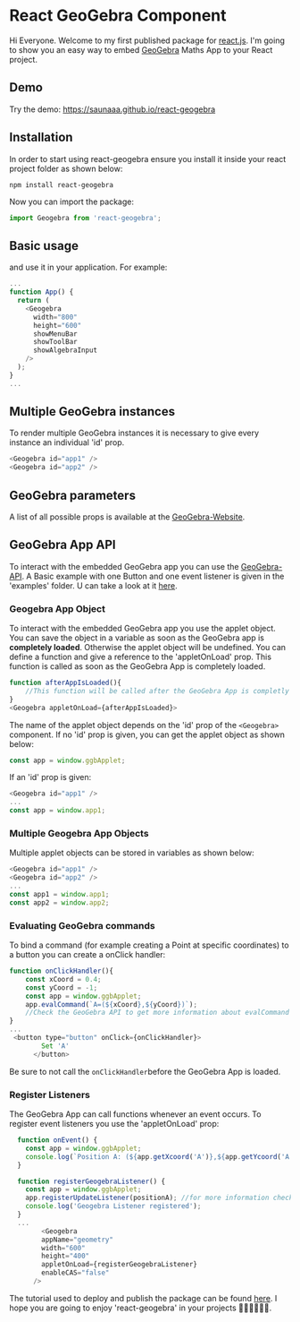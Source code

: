 # React GeoGebra Component

Hi Everyone. Welcome to my first published package for [react.js](https://reactjs.org/).
I'm going to show you an easy way to embed [GeoGebra](https://www.geogebra.org/) Maths App to your React project.

## Demo

Try the demo: https://saunaaa.github.io/react-geogebra

## Installation

In order to start using react-geogebra ensure you install it inside your react project folder as shown below:

```
npm install react-geogebra
```

Now you can import the package:

```javascript
import Geogebra from 'react-geogebra';
```

## Basic usage

and use it in your application. For example:

```javascript
...
function App() {
  return (
    <Geogebra
      width="800"
      height="600"
      showMenuBar
      showToolBar
      showAlgebraInput
    />
  );
}
...
```

## Multiple GeoGebra instances

To render multiple GeoGebra instances it is necessary to give every instance an individual 'id' prop.

```javascript
<Geogebra id="app1" />
<Geogebra id="app2" />
```

## GeoGebra parameters

A list of all possible props is available at the [GeoGebra-Website](https://wiki.geogebra.org/en/Reference:GeoGebra_App_Parameters).

## GeoGebra App API

To interact with the embedded GeoGebra app you can use the [GeoGebra-API](https://wiki.geogebra.org/en/Reference:GeoGebra_Apps_API).
A Basic example with one Button and one event listener is given in the 'examples' folder. U can take a look at it [here](https://saunaaa.github.io/react-geogebra).

### Geogebra App Object

To interact with the embedded GeoGebra app you use the applet object.
You can save the object in a variable as soon as the GeoGebra app is **completely loaded**.
Otherwise the applet object will be undefined.
You can define a function and give a reference to the 'appletOnLoad' prop. This function is called as soon as the GeoGebra App is completely loaded.

```javascript
function afterAppIsLoaded(){
    //This function will be called after the GeoGebra App is completly loaded.
}
<Geogebra appletOnLoad={afterAppIsLoaded}>
```

The name of the applet object depends on the 'id' prop of the `<Geogebra>` component.
If no 'id' prop is given, you can get the applet object as shown below:

```javascript
const app = window.ggbApplet;
```

If an 'id' prop is given:

```javascript
<Geogebra id="app1" />
...
const app = window.app1;
```

### Multiple Geogebra App Objects

Multiple applet objects can be stored in variables as shown below:

```javascript
<Geogebra id="app1" />
<Geogebra id="app2" />
...
const app1 = window.app1;
const app2 = window.app2;
```

### Evaluating GeoGebra commands

To bind a command (for example creating a Point at specific coordinates) to a button you can create a onClick handler:

```javascript
function onClickHandler(){
    const xCoord = 0.4;
    const yCoord = -1;
    const app = window.ggbApplet;
    app.evalCommand(`A=(${xCoord},${yCoord})`);
    //Check the GeoGebra API to get more information about evalCommand
}
...
 <button type="button" onClick={onClickHandler}>
        Set 'A'
      </button>
```

Be sure to not call the `onClickHandler`before the GeoGebra App is loaded.

### Register Listeners

The GeoGebra App can call functions whenever an event occurs. To register event listeners you use the 'appletOnLoad' prop:

```javascript
  function onEvent() {
    const app = window.ggbApplet;
    console.log(`Position A: (${app.getXcoord('A')},${app.getYcoord('A')})`);
  }

  function registerGeogebraListener() {
    const app = window.ggbApplet;
    app.registerUpdateListener(positionA); //for more information check the GeoGebra API
    console.log('Geogebra Listener registered');
  }
  ...
        <Geogebra
        appName="geometry"
        width="600"
        height="400"
        appletOnLoad={registerGeogebraListener}
        enableCAS="false"
      />
```

The tutorial used to deploy and publish the package can be found [here](https://medium.com/dailyjs/building-a-react-component-with-webpack-publish-to-npm-deploy-to-github-guide-6927f60b3220).
I hope you are going to enjoy 'react-geogebra' in your projects 👩‍💻👨‍💻🧑‍💻.
